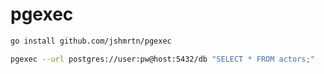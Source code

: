 # pgexec

```sh
go install github.com/jshmrtn/pgexec
```

```sh
pgexec --url postgres://user:pw@host:5432/db "SELECT * FROM actors;"
```
